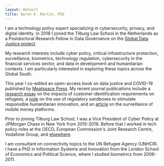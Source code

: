 ```yaml
---
layout: default
title: Aaron K. Martin, PhD
---
```


I am a technology policy expert specializing in cybersecurity, privacy, and digital identity. In 2018 I joined the Tilburg Law School in the Netherlands as a Postdoctoral Research Fellow in Data Governance on the [Global Data Justice project](https://globaldatajustice.org).

My research interests include cyber policy, critical infrastructure protection, surveillance, biometrics, technology regulation, cybersecurity in the financial services sector, and data in development and humanitarian contexts. I am particularly interested in exploring these topics across the Global South.

This year I co-edited an open-access book on data justice and COVID-19 published by [Meatspace Press](https://meatspacepress.com). My recent journal publications include a [research essay](https://doi.org/10.1080/02681102.2020.1811943) on the impacts of customer identification requirements on refugees, a [note](https://doi.org/10.1111/1758-5899.12729) on the use of regulatory sandboxes to stimulate responsible humanitarian innovation, and an [article](https://doi.org/10.24908/ss.v17i1/2.12924) on the surveillance of mobile money platforms.

Prior to joining Tilburg Law School, I was a Vice President of Cyber Policy at JPMorgan Chase in New York from 2015-2018. Before that I worked in tech policy roles at the OECD, European Commission's Joint Research Centre, Vodafone Group, and [elsewhere](http://sixfouronea.net/professional-history/).

I am consultant on connectivity topics to the UN Refugee Agency (UNHCR). I have a PhD in Information Systems and Innovation from the London School of Economics and Political Science, where I studied biometrics from 2006-2011.
